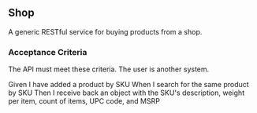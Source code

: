 ## Shop
A generic RESTful service for buying products from a shop.

### Acceptance Criteria
The API must meet these criteria.  The user is another system.

Given I have added a product by SKU
When I search for the same product by SKU
Then I receive back an object with the SKU's description, weight per item, count of items, UPC code, and MSRP
